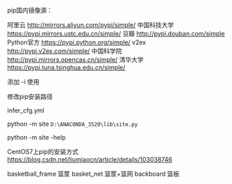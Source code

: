 pip国内镜像源：

阿里云	http://mirrors.aliyun.com/pypi/simple/
中国科技大学 	https://pypi.mirrors.ustc.edu.cn/simple/
豆瓣	 http://pypi.douban.com/simple
Python官方	 https://pypi.python.org/simple/
v2ex	 http://pypi.v2ex.com/simple/
中国科学院 	http://pypi.mirrors.opencas.cn/simple/
清华大学	 https://pypi.tuna.tsinghua.edu.cn/simple/

添加  -i  使用

修改pip安装路径


infer_cfg.yml

python -m site
`D:\ANACONDA_3520\lib\site.py`

python -m site -help

CentOS7上pip的安装方式
https://blog.csdn.net/liumiaocn/article/details/103038746



basketball_frame  篮筐
basket_net  篮筐+篮网
backboard  篮板